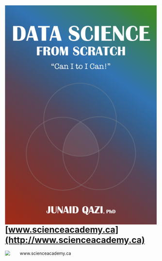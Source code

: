 <a href='http://www.scienceacademy.ca'>
<p align="center">
  <img src="Book_Cover.jpeg" width="500" align="left">
</p>
 </a>


# [www.scienceacademy.ca](http://www.scienceacademy.ca)

<p align="center">
  <img src="http://scienceacademy.ca/wp-content/uploads/2018/12/Logo_SA.png" width="250" align="left" title="www.scienceacademy.ca">
</p>
<br><br><br>

